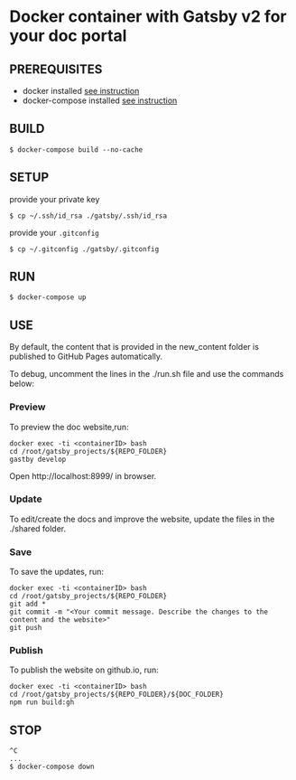#  Docker container with Gatsby v2 for your doc portal


## PREREQUISITES

* docker installed [see instruction](https://docs.docker.com/engine/installation/linux/docker-ce/ubuntu/)
* docker-compose installed [see instruction](https://docs.docker.com/compose/install/)


## BUILD

```
$ docker-compose build --no-cache
```

## SETUP

provide your private key
```
$ cp ~/.ssh/id_rsa ./gatsby/.ssh/id_rsa
```

provide your `.gitconfig`
```
$ cp ~/.gitconfig ./gatsby/.gitconfig
```

## RUN
```
$ docker-compose up
```

## USE

By default, the content that is provided in the new_content folder is published to GitHub Pages automatically. 

To debug, uncomment the lines in the ./run.sh file and use the commands below:

### Preview
To preview the doc website,run:

```
docker exec -ti <containerID> bash
cd /root/gatsby_projects/${REPO_FOLDER}
gastby develop
```

Open http://localhost:8999/ in browser.

### Update
To edit/create the docs and improve the website, update the files in the ./shared folder.

### Save
To save the updates, run:

```
docker exec -ti <containerID> bash
cd /root/gatsby_projects/${REPO_FOLDER}
git add *
git commit -m "<Your commit message. Describe the changes to the content and the website>"
git push
```

### Publish
To publish the website on github.io, run:

```
docker exec -ti <containerID> bash
cd /root/gatsby_projects/${REPO_FOLDER}/${DOC_FOLDER}
npm run build:gh
```

## STOP
```
^C
...
$ docker-compose down
```
